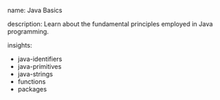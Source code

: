 name: Java Basics

description: Learn about the fundamental principles employed in Java programming. 

insights:
  - java-identifiers
  - java-primitives
  - java-strings
  - functions
  - packages
 